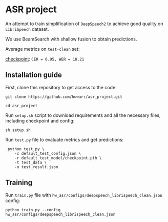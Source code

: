 # ASR project

An attempt to train simplification of `DeepSpeech2` to achieve good quality on `LibriSpeech` dataset.

We use BeamSearch with shallow fusion to obtain predictions.

Average metrics on `test-clean` set:

[checkpoint](https://drive.google.com/drive/folders/10VUp-W2u42wir_7l32k8glEBdS4nkKei?usp=sharing): `CER = 6.95, WER = 18.21`


## Installation guide

First, clone this repository to get access to the code:

  `git clone https://github.com/huwarr/asr_project.git`
  
  `cd asr_project`

Run `setup.sh` script to download requirements and all the necessary files, including checkpoint and config:

  `sh setup.sh`

Run `test.py` file to evaluate metrics and get predictions:
  ```shell
   python test.py \
      -c default_test_config.json \
      -r default_test_model/checkpoint.pth \
      -t test_data \
      -o test_result.json
   ```


## Training

Run `train.py` file with `hw_asr/configs/deepspeech_librispeech_clean.json` config:

  `python train.py --config hw_asr/configs/deepspeech_librispeech_clean.json`
